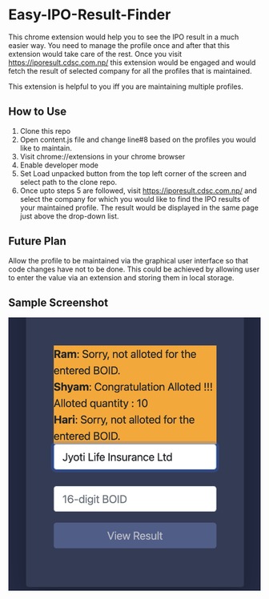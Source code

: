 # Easy-IPO-Result-Finder
 This chrome extension would help you to see the IPO result in a much easier way.
 You need to manage the profile once and after that this extension would take care of the rest.
 Once you visit https://iporesult.cdsc.com.np/ this extension would be engaged and would fetch the result of selected company for all the profiles that is maintained.
 
 This extension is helpful to you iff you are maintaining multiple profiles.

## How to Use
1. Clone this repo
2. Open content.js file and change line#8 based on the profiles you would like to maintain.
3. Visit chrome://extensions in your chrome browser
4. Enable developer mode
5. Set Load unpacked button from the top left corner of the screen and select path to the clone repo.
6. Once upto steps 5 are followed, visit https://iporesult.cdsc.com.np/  and select the company for which you would like to find the IPO results of your maintained profile. The result would be displayed in the same page just above the drop-down list.

## Future Plan
Allow the profile to be maintained via the graphical user interface so that code changes have not to be done. This could be achieved by allowing user to enter the value via an extension and storing them in local storage.

## Sample Screenshot
![Sample Screenshot](./sample.png)
